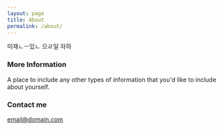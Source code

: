 ```yaml
---
layout: page
title: About
permalink: /about/
---
```


미재ㄴㅡ있ㄴ 으ㄹ일 자하

### More Information

A place to include any other types of information that you'd like to include about yourself.

### Contact me

[email@domain.com](mailto:email@domain.com)
